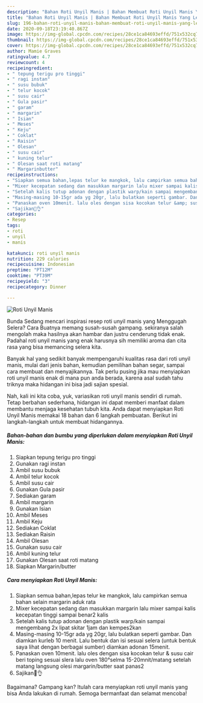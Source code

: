 ```yaml
---
description: "Bahan Roti Unyil Manis | Bahan Membuat Roti Unyil Manis Yang Lezat Sekali"
title: "Bahan Roti Unyil Manis | Bahan Membuat Roti Unyil Manis Yang Lezat Sekali"
slug: 196-bahan-roti-unyil-manis-bahan-membuat-roti-unyil-manis-yang-lezat-sekali
date: 2020-09-18T23:19:40.867Z
image: https://img-global.cpcdn.com/recipes/28ce1ca84693effd/751x532cq70/roti-unyil-manis-foto-resep-utama.jpg
thumbnail: https://img-global.cpcdn.com/recipes/28ce1ca84693effd/751x532cq70/roti-unyil-manis-foto-resep-utama.jpg
cover: https://img-global.cpcdn.com/recipes/28ce1ca84693effd/751x532cq70/roti-unyil-manis-foto-resep-utama.jpg
author: Mamie Graves
ratingvalue: 4.7
reviewcount: 4
recipeingredient:
- " tepung terigu pro tinggi"
- " ragi instan"
- " susu bubuk"
- " telur kocok"
- " susu cair"
- " Gula pasir"
- " garam"
- " margarin"
- " Isian"
- " Meses"
- " Keju"
- " Coklat"
- " Raisin"
- " Olesan"
- " susu cair"
- " kuning telur"
- " Olesan saat roti matang"
- " Margarinbutter"
recipeinstructions:
- "Siapkan semua bahan,lepas telur ke mangkok, lalu campirkan semua bahan selain margarin aduk rata"
- "Mixer kecepatan sedang dan masukkan margarin lalu mixer sampai kalis kecepatan tinggi sampai benar2 kalis"
- "Setelah kalis tutup adonan dengan plastik warp/kain sampai mengembang 2x lipat skitar 1jam dan kempes2kan"
- "Masing-masing 10-15gr ada yg 20gr, lalu bulatkan seperti gambar. Dan diamkan kurleb 10 menit. Lalu bentuk dan isi sesuai selera (untuk bentuk saya lihat dengan berbagai sumber) diamkan adonan 15menit."
- "Panaskan oven 10menit. lalu oles dengan sisa kocokan telur &amp; susu cair beri toping sesuai slera lalu oven 180°selma 15-20mnit/matang setelah matang langsung olesi margarin/butter saat panas2"
- "Sajikan🤤👌"
categories:
- Resep
tags:
- roti
- unyil
- manis

katakunci: roti unyil manis 
nutrition: 229 calories
recipecuisine: Indonesian
preptime: "PT12M"
cooktime: "PT39M"
recipeyield: "3"
recipecategory: Dinner

---
```



![Roti Unyil Manis](https://img-global.cpcdn.com/recipes/28ce1ca84693effd/751x532cq70/roti-unyil-manis-foto-resep-utama.jpg)

Bunda Sedang mencari inspirasi resep roti unyil manis yang Menggugah Selera? Cara Buatnya memang susah-susah gampang. sekiranya salah mengolah maka hasilnya akan hambar dan justru cenderung tidak enak. Padahal roti unyil manis yang enak harusnya sih memiliki aroma dan cita rasa yang bisa memancing selera kita.

Banyak hal yang sedikit banyak mempengaruhi kualitas rasa dari roti unyil manis, mulai dari jenis bahan, kemudian pemilihan bahan segar, sampai cara membuat dan menyajikannya. Tak perlu pusing jika mau menyiapkan roti unyil manis enak di mana pun anda berada, karena asal sudah tahu triknya maka hidangan ini bisa jadi sajian spesial.




Nah, kali ini kita coba, yuk, variasikan roti unyil manis sendiri di rumah. Tetap berbahan sederhana, hidangan ini dapat memberi manfaat dalam membantu menjaga kesehatan tubuh kita. Anda dapat menyiapkan Roti Unyil Manis memakai 18 bahan dan 6 langkah pembuatan. Berikut ini langkah-langkah untuk membuat hidangannya.

<!--inarticleads1-->

##### Bahan-bahan dan bumbu yang diperlukan dalam menyiapkan Roti Unyil Manis:

1. Siapkan  tepung terigu pro tinggi
1. Gunakan  ragi instan
1. Ambil  susu bubuk
1. Ambil  telur kocok
1. Ambil  susu cair
1. Gunakan  Gula pasir
1. Sediakan  garam
1. Ambil  margarin
1. Gunakan  Isian
1. Ambil  Meses
1. Ambil  Keju
1. Sediakan  Coklat
1. Sediakan  Raisin
1. Ambil  Olesan
1. Gunakan  susu cair
1. Ambil  kuning telur
1. Gunakan  Olesan saat roti matang
1. Siapkan  Margarin/butter




<!--inarticleads2-->

##### Cara menyiapkan Roti Unyil Manis:

1. Siapkan semua bahan,lepas telur ke mangkok, lalu campirkan semua bahan selain margarin aduk rata
1. Mixer kecepatan sedang dan masukkan margarin lalu mixer sampai kalis kecepatan tinggi sampai benar2 kalis
1. Setelah kalis tutup adonan dengan plastik warp/kain sampai mengembang 2x lipat skitar 1jam dan kempes2kan
1. Masing-masing 10-15gr ada yg 20gr, lalu bulatkan seperti gambar. Dan diamkan kurleb 10 menit. Lalu bentuk dan isi sesuai selera (untuk bentuk saya lihat dengan berbagai sumber) diamkan adonan 15menit.
1. Panaskan oven 10menit. lalu oles dengan sisa kocokan telur &amp; susu cair beri toping sesuai slera lalu oven 180°selma 15-20mnit/matang setelah matang langsung olesi margarin/butter saat panas2
1. Sajikan🤤👌




Bagaimana? Gampang kan? Itulah cara menyiapkan roti unyil manis yang bisa Anda lakukan di rumah. Semoga bermanfaat dan selamat mencoba!
